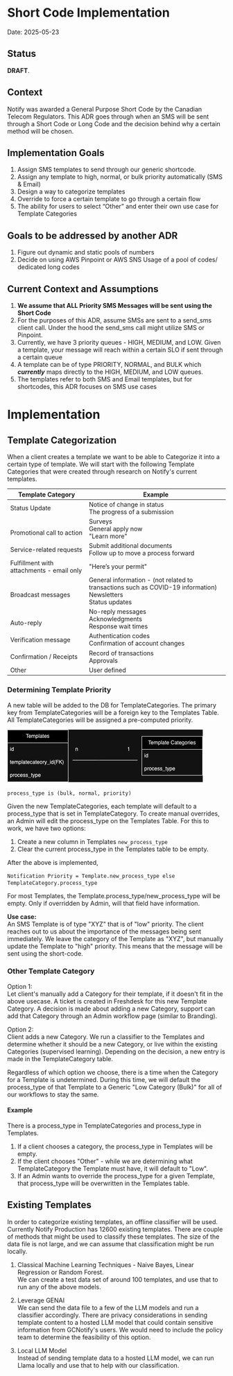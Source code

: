 # Short Code Implementation

Date: 2025-05-23

## Status

**DRAFT**.

## Context

Notify was awarded a General Purpose Short Code by the Canadian Telecom Regulators. This ADR goes through when an SMS will be sent through a Short Code or Long Code and the decision behind why a certain method will be chosen.

## Implementation Goals
1. Assign SMS templates to send through our generic shortcode.
1. Assign any template to high, normal, or bulk priority automatically (SMS & Email)
1. Design a way to categorize templates
1. Override to force a certain template to go through a certain flow
1. The ability for users to select “Other” and enter their own use case for Template Categories

## Goals to be addressed by another ADR
1. Figure out dynamic and static pools of numbers
1. Decide on using AWS Pinpoint or AWS SNS
Usage of a pool of codes/ dedicated long codes

## Current Context and Assumptions

1. **We assume that ALL Priority SMS Messages will be sent using the Short Code**
1. For the purposes of this ADR, assume SMSs are sent to a send_sms client call. Under the hood the send_sms call might utilize SMS or Pinpoint.
1. Currently, we have 3 priority queues - HIGH, MEDIUM, and LOW. Given a template, your message will reach within a certain SLO if sent through a certain queue
1. A template can be of type PRIORITY, NORMAL, and BULK which ***currently*** maps directly to the HIGH, MEDIUM, and LOW queues. 
1. The templates refer to both SMS and Email templates, but for shortcodes, this ADR focuses on SMS use cases

# Implementation

## Template Categorization

When a client creates a template we want to be able to Categorize it into a certain type of template. We will start with the following Template Categories that were created through research on Notify's current templates.

| Template Category | Example  |
| ----------------- | -------- |
| Status Update | Notice of change in status<br>The progress of a submission |
| <br>Promotional call to action | Surveys<br>General apply now<br>"Learn more" |
| Service-related requests | Submit additional documents<br>Follow up to move a process forward |
| Fulfillment with attachments - email only | "Here’s your permit" |
| <br>Broadcast messages | General information - (not related to transactions such as COVID-19 information)<br>Newsletters<br>Status updates |
| <br>Auto-reply | No-reply messages<br>Acknowledgments<br>Response wait times |
| Verification message | Authentication codes <br>Confirmation of account changes |
| Confirmation / Receipts | Record of transactions<br>Approvals |
| Other | User defined |

### Determining Template Priority
A new table will be added to the DB for TemplateCategories. The primary key from TemplateCategories will be a foreign key to the Templates Table. All TemplateCategories will be assigned a pre-computed priority.

<!-- ![Potential ERD](https://raw.githubusercontent.com/cds-snc/notification-adr/records/diagrams/2024-05-23.scalability.short-code-implementation/ERD.jpg?raw=true "Potential ERD") -->

![Potential ERD](../records/diagrams/2024-05-23.scalability.short-code-implementation/ERD.jpg?raw=true "Potential ERD")

```
process_type is (bulk, normal, priority)
```

Given the new TemplateCategories, each template will default to a process_type that is set in TemplateCategory. To create manual overrides, an Admin will edit the process_type on the Templates Table. For this to work, we have two options:
1. Create a new column in Templates `new_process_type`
2. Clear the current process_type in the Templates table to be empty.

After the above is implemented,
```
Notification Priority = Template.new_process_type else TemplateCategory.process_type
```
For most Templates, the Template.process_type/new_process_type will be empty. Only if overridden by Admin, will that field have information.

**Use case:**  
An SMS Template is of type "XYZ" that is of "low" priority. The client reaches out to us about the importance of the messages being sent immediately. We leave the category of the Template as "XYZ", but manually update the Template to "high" priority. This means that the message will be sent using the short-code.


### Other Template Category

Option 1:  
Let client's manually add a Category for their template, if it doesn't fit in the above usecase. A ticket is created in Freshdesk for this new Template Category. A decision is made about adding a new Category, support can add that Category through an Admin workflow page (similar to Branding).

Option 2:  
Client adds a new Category. We run a classifier to the Templates and determine whether it should be a new Category, or live within the existing Categories (supervised learning). Depending on the decision, a new entry is made in the TemplateCategory table.

Regardless of which option we choose, there is a time when the Category for a Template is undetermined. During this time, we will default the process_type of that Template to a Generic "Low Category (Bulk)" for all of our workflows to stay the same.

#### Example
There is a process_type in TemplateCategories and process_type in Templates.

1. If a client chooses a category, the process_type in Templates will be empty.
1. If the client chooses "Other" - while we are determining what TemplateCategory the Template must have, it will default to "Low".
1. If an Admin wants to override the process_type for a given Template, that process_type will be overwritten in the Templates table.


## Existing Templates

In order to categorize existing templates, an offline classifier will be used. Currently Notify Production has 12600 existing templates. There are couple of methods that might be used to classify these templates. The size of the data file is not large, and we can assume that classification might be run locally.

1. Classical Machine Learning Techniques - Naive Bayes, Linear Regression or Random Forest.  
   We can create a test data set of around 100 templates, and use that to run any of the above models.

1. Leverage GENAI  
   We can send the data file to a few of the LLM models and run a classifier accordingly. There are privacy considerations in sending template content to a hosted LLM model that could contain sensitive information from GCNotify's users. We would need to include the policy team to determine the feasibility of this option.

1. Local LLM Model  
   Instead of sending template data to a hosted LLM model, we can run Llama locally and use that to help with our classification.


